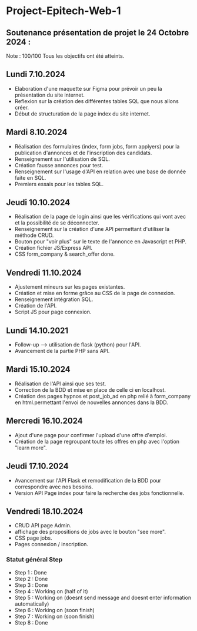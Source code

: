 # Project-Epitech-Web-1

## Soutenance présentation de projet le 24 Octobre 2024 :
Note : 100/100
Tous les objectifs ont été atteints.

## Lundi 7.10.2024
- Elaboration d'une maquette sur Figma pour prévoir un peu la présentation du site internet.
- Reflexion sur la création des différentes tables SQL que nous allons créer.
- Début de structuration de la page index du site internet.

## Mardi 8.10.2024
- Réalisation des formulaires (index, form jobs, form applyers) pour la publication d'annonces et de l'inscription des candidats.
- Renseignement sur l'utilisation de SQL.
- Création fausse annonces pour test.
- Renseignement sur l'usage d'API en relation avec une base de donnée faite en SQL.
- Premiers essais pour les tables SQL.

## Jeudi 10.10.2024
- Réalisation de la page de login ainsi que les vérifications qui vont avec et la possibilité de se déconnecter.
- Renseignement sur la création d'une API permettant d'utiliser la méthode CRUD.
- Bouton pour "voir plus" sur le texte de l'annonce en Javascript et PHP.
- Création fichier JS/Express API.
- CSS form_company & search_offer done.

## Vendredi 11.10.2024
- Ajustement mineurs sur les pages existantes.
- Création et mise en forme grâce au CSS de la page de connexion.
- Renseignement intégration SQL.
- Création de l'API.
- Script JS pour page connexion.

## Lundi 14.10.2021
- Follow-up --> utilisation de flask (python) pour l'API.
- Avancement de la partie PHP sans API.

## Mardi 15.10.2024
- Réalisation de l'API ainsi que ses test.
- Correction de la BDD et mise en place de celle ci en localhost.
- Création des pages hypnos et post_job_ad en php relié à form_company en html.permettant l'envoi de nouvelles annonces dans la BDD.

## Mercredi 16.10.2024
- Ajout d'une page pour confirmer l'upload d'une offre d'emploi.
- Création de la page regroupant toute les offres en php avec l'option "learn more".

## Jeudi 17.10.2024
- Avancement sur l'API Flask et remodification de la BDD pour correspondre avec nos besoins.
- Version API Page index pour faire la recherche des jobs fonctionnelle.

## Vendredi 18.10.2024
- CRUD API page Admin.
- affichage des propositions de jobs avec le bouton "see more".
- CSS page jobs.
- Pages connexion / inscription.


### Statut général Step
- Step 1 : Done
- Step 2 : Done
- Step 3 : Done
- Step 4 : Working on (half of it)
- Step 5 : Working on (doesnt send message and doesnt enter information automatically)
- Step 6 : Working on (soon finish)
- Step 7 : Working on (soon finish)
- Step 8 : Done

